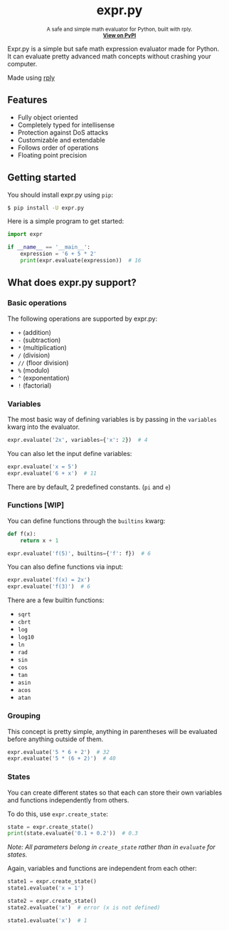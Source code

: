 <h1 align="center">
    expr.py
</h1>
<p align="center">
    <sup>
        A safe and simple math evaluator for Python, built with rply.
        <br />
        <a href="https://pypi.org/project/expr.py/">
            <b>View on PyPI</b>
        </a>
    </sup>
</p>

Expr.py is a simple but safe math expression evaluator made for Python.   
It can evaluate pretty advanced math concepts without crashing your computer.

Made using [rply](https://github.com/alex/rply/)

## Features
- Fully object oriented
- Completely typed for intellisense
- Protection against DoS attacks
- Customizable and extendable
- Follows order of operations
- Floating point precision

## Getting started
You should install expr.py using `pip`:
```sh 
$ pip install -U expr.py
```

Here is a simple program to get started:
```py 
import expr

if __name__ == '__main__':
    expression = '6 + 5 * 2' 
    print(expr.evaluate(expression))  # 16
```

## What does expr.py support?
### Basic operations
The following operations are supported by expr.py:
- `+` (addition)
- `-` (subtraction)
- `*` (multiplication)
- `/` (division)
- `//` (floor division)
- `%` (modulo)
- `^` (exponentation)
- `!` (factorial)

### Variables
The most basic way of defining variables is by 
passing in the `variables` kwarg into the evaluator.
```py 
expr.evaluate('2x', variables={'x': 2})  # 4
```

You can also let the input define variables:
```py 
expr.evaluate('x = 5')
expr.evaluate('6 + x')  # 11
```

There are by default, 2 predefined constants. (`pi` and `e`)

### Functions [WIP]
You can define functions through the `builtins` kwarg:
```py 
def f(x):
    return x + 1

expr.evaluate('f(5)', builtins={'f': f})  # 6
```

You can also define functions via input: 
```py 
expr.evaluate('f(x) = 2x')
expr.evaluate('f(3)')  # 6
```

There are a few builtin functions:
- `sqrt`
- `cbrt`
- `log`
- `log10`
- `ln`
- `rad`
- `sin`
- `cos`
- `tan`
- `asin`
- `acos`
- `atan`

### Grouping
This concept is pretty simple, anything in parentheses will be evaluated 
before anything outside of them.

```py 
expr.evaluate('5 * 6 + 2')  # 32
expr.evaluate('5 * (6 + 2)')  # 40
```

### States
You can create different states so that each can store their
 own variables and functions independently from others.
 
 To do this, use `expr.create_state`:
```py 
state = expr.create_state()
print(state.evaluate('0.1 + 0.2'))  # 0.3 
```

*Note: All parameters belong in `create_state` rather than in `evaluate` for states.*

Again, variables and functions are independent from each other:
```py 
state1 = expr.create_state()
state1.evaluate('x = 1')

state2 = expr.create_state()
state2.evaluate('x')  # error (x is not defined)

state1.evaluate('x')  # 1
```
